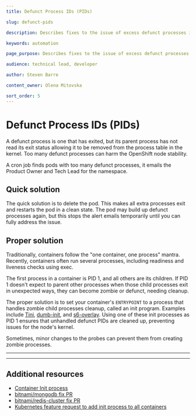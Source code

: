 ```yaml
---
title: Defunct Process IDs (PIDs)

slug: defunct-pids

description: Describes fixes to the issue of excess defunct processes in containers

keywords: automation

page_purpose: Describes fixes to the issue of excess defunct processes in containers

audience: technical lead, developer

author: Steven Barre

content_owner: Olena Mitovska

sort_order: 5
---
```


# Defunct Process IDs (PIDs) 

A defunct process is one that has exited, but its parent process has not read its exit status allowing it to be removed from the process table in the kernel. Too many defunct processes can harm the OpenShift node stability.

A cron job finds pods with too many defunct processes, it emails the Product Owner and Tech Lead for the namespace.

## Quick solution

The quick solution is to delete the pod. This makes all extra processes exit and restarts the pod in a clean state. The pod may build up defunct processes again, but this stops the alert emails temporarily until you can fully address the issue.

## Proper solution

Traditionally, containers follow the "one container, one process" mantra. Recently, containers often run several processes, including readiness and liveness checks using exec.

The first process in a container is PID 1, and all others are its children. If PID 1 doesn't expect to parent other processes when those child processes exit in unexpected ways, they can become zombie or defunct, needing cleanup.

The proper solution is to set your container's `ENTRYPOINT` to a process that handles zombie child processes cleanup, called an init program. Examples include [Tini](https://github.com/krallin/tini), [dumb-init](https://github.com/Yelp/dumb-init), and [s6-overlay](https://github.com/just-containers/s6-overlay). Using one of these init processes as PID 1 ensures that unhandled defunct PIDs are cleaned up, preventing issues for the node's kernel.

Sometimes, minor changes to the probes can prevent them from creating zombie processes.

---
---

## Additional resources

- [Container Init process](https://devopsdirective.com/posts/2023/06/container-init-process/)
- [bitnami/mongodb fix PR](https://github.com/bitnami/charts/pull/23390/files)
- [bitnami/redis-cluster fix PR](https://github.com/bitnami/charts/pull/5335/files)
- [Kubernetes feature request to add init process to all containers](https://github.com/kubernetes/kubernetes/issues/84210)

